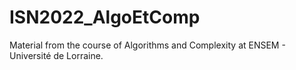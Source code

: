 # ISN2022_AlgoEtComp
Material from the course of Algorithms and Complexity at ENSEM - Université de Lorraine.
